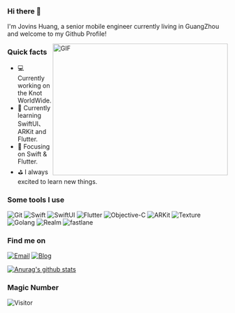 ### Hi there 👋

<p>I'm Jovins Huang, a senior mobile engineer currently living in GuangZhou and welcome to my Github Profile! </p>

<img align="right" height="300" width="400" style="width: 400px; height: 300px; object-fit: cover;" alt="GIF" src="https://user-images.githubusercontent.com/47995046/166671418-1e5f0125-81eb-4f45-bd5c-f152af03697b.gif" />

<h3>Quick facts</h3>
<ul>
  <li>💻 Currently working on the Knot WorldWide.</li>
  <li>📖 Currently learning SwiftUI、ARKit and Flutter.</li>
  <li>📙 Focusing on Swift & Flutter.</li>
  <li>⛳ I always excited to learn new things.</li>
</ul>
<h3>Some tools I use</h3>
<p>
<img alt="Git" src="https://img.shields.io/badge/-Git-1a1a1a?style=flat-square&logo=git&logoColor=violet" /> 
<img alt="Swift" src="https://img.shields.io/badge/-Swift-1a1a1a?style=flat-square&logo=swift&logoColor=violet" /> 
<img alt="SwiftUI" src="https://img.shields.io/badge/-SwiftUI-1a1a1a?style=flat-square&logo=swift&logoColor=violet" /> 
<img alt="Flutter" src="https://img.shields.io/badge/-Flutter-1a1a1a?style=flat-square&logo=swift&logoColor=violet" /> 
<img alt="Objective-C" src="https://img.shields.io/badge/-ObjectiveC-1a1a1a?style=flat-square&logo=c&logoColor=violet" /> 
<img alt="ARKit" src="https://img.shields.io/badge/-ARKit-1a1a1a?style=flat-square&logo=react&logoColor=violet" /> 
<img alt="Texture" src="https://img.shields.io/badge/-Texture-1a1a1a?style=flat-square&logo=typescript&logoColor=violet" /> 
<img alt="Golang" src="https://img.shields.io/badge/-Go-1a1a1a?style=flat-square&logo=go&logoColor=violet" /> 
<img alt="Realm" src="https://img.shields.io/badge/-Realm-1a1a1a?style=flat-square&logo=realm&logoColor=violet" /> 
<img alt="fastlane" src="https://img.shields.io/badge/-Fastlane-1a1a1a?style=flat-square&logo=fastlane&logoColor=violet" /> 
</p>


<h3>Find me on</h3>
<p>
<a href="mailto:jovinscoder@gmail.com"><img alt="Email" src="https://img.shields.io/badge/email-%2312100E.svg?&style=for-the-badge&logo=gmail&logoColor=violet" /></a>
<a href="https://www.jinwen.me"><img alt="Blog" src="https://img.shields.io/badge/Blog-%2312100E.svg?&style=for-the-badge&logo=linkedin&logoColor=violet" /></a>
</p>
<a href="https://github.com/anuraghazra/github-readme-stats">
  <img align="center" src="https://github-readme-stats.anuraghazra1.vercel.app/api?username=Jovins&show_icons=true&include_all_commits=true&theme=radical" alt="Anurag's github stats" /></a>

<h3>Magic Number</h3>

![Visitor](https://count.getloli.com/get/@Jovins?theme=gelbooru)

